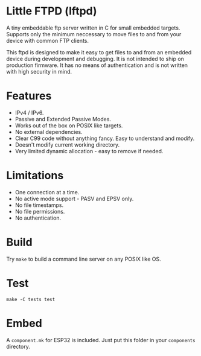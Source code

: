 # Little FTPD (lftpd)

A tiny embeddable ftp server written in C for small embedded targets.
Supports only the minimum neccessary to move files to and from your
device with common FTP clients.

This ftpd is designed to make it easy to get files to and from an
embedded device during development and debugging. It is not intended
to ship on production firmware. It has no means of authentication
and is not written with high security in mind.

# Features

* IPv4 / IPv6.
* Passive and Extended Passive Modes.
* Works out of the box on POSIX like targets.
* No external dependencies.
* Clear C99 code without anything fancy. Easy to understand and modify.
* Doesn't modify current working directory.
* Very limited dynamic allocation - easy to remove if needed.

# Limitations

* One connection at a time.
* No active mode support - PASV and EPSV only.
* No file timestamps.
* No file permissions.
* No authentication.

# Build

Try `make` to build a command line server on any POSIX like OS.

# Test

`make -C tests test`

# Embed

A `component.mk` for ESP32 is included. Just put this folder in your
`components` directory.
 